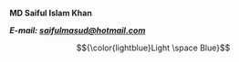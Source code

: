 **MD Saiful Islam Khan**

**_E-mail: [saifulmasud@hotmail.com](mailto:saifulmasud@hotmail.com)_**

$${\color{lightblue}Light \space Blue}$$

